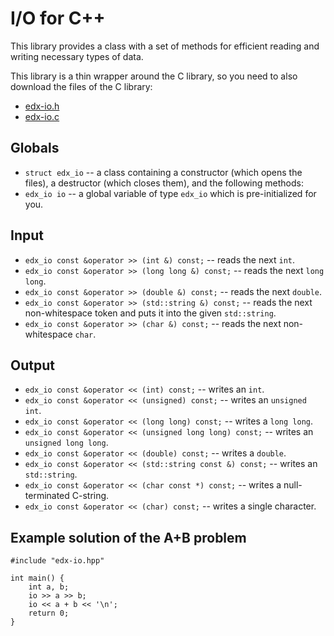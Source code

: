 # I/O for C++

This library provides a class with a set of methods for efficient reading and writing necessary types of data.

This library is a thin wrapper around the C library, so you need to also download the files of the C library:

* [edx-io.h](https://raw.githubusercontent.com/mbuzdalov/edx-io/master/src/c/edx-io.h)
* [edx-io.c](https://raw.githubusercontent.com/mbuzdalov/edx-io/master/src/c/edx-io.c)

## Globals

* `struct edx_io` -- a class containing a constructor (which opens the files), a destructor (which closes them), and the following methods:
* `edx_io io` -- a global variable of type `edx_io` which is pre-initialized for you.

## Input

* `edx_io const &operator >> (int &) const;` -- reads the next `int`.
* `edx_io const &operator >> (long long &) const;` -- reads the next `long long`.
* `edx_io const &operator >> (double &) const;` -- reads the next `double`.
* `edx_io const &operator >> (std::string &) const;` -- reads the next non-whitespace token and puts it into the given `std::string`.
* `edx_io const &operator >> (char &) const;` -- reads the next non-whitespace `char`.

## Output

* `edx_io const &operator << (int) const;` -- writes an `int`.
* `edx_io const &operator << (unsigned) const;` -- writes an `unsigned int`.
* `edx_io const &operator << (long long) const;` -- writes a `long long`.
* `edx_io const &operator << (unsigned long long) const;` -- writes an `unsigned long long`.
* `edx_io const &operator << (double) const;` -- writes a `double`.
* `edx_io const &operator << (std::string const &) const;` -- writes an `std::string`.
* `edx_io const &operator << (char const *) const;` -- writes a null-terminated C-string.
* `edx_io const &operator << (char) const;` -- writes a single character.


## Example solution of the A+B problem

```
#include "edx-io.hpp"

int main() {
    int a, b;
    io >> a >> b;
    io << a + b << '\n';
    return 0;
}
```
